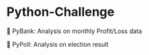 # Python-Challenge

:large_blue_circle: PyBank: Analysis on monthly Profit/Loss data

:large_blue_circle: PyPoll: Analysis on election result
